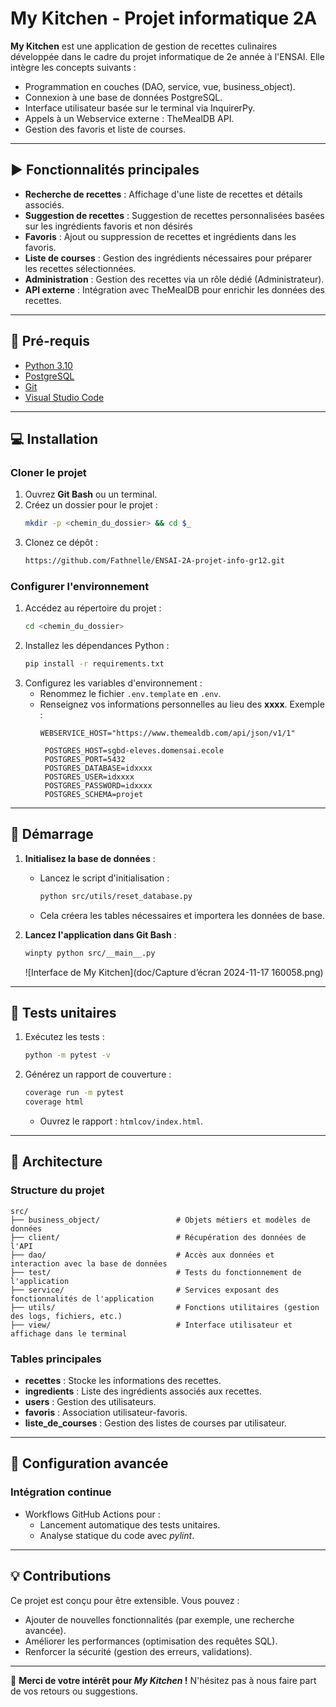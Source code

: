 # My Kitchen - Projet informatique 2A

**My Kitchen** est une application de gestion de recettes culinaires développée dans le cadre du projet informatique de 2e année à l'ENSAI. Elle intègre les concepts suivants :  

- Programmation en couches (DAO, service, vue, business_object).  
- Connexion à une base de données PostgreSQL.  
- Interface utilisateur basée sur le terminal via InquirerPy.  
- Appels à un Webservice externe : TheMealDB API.  
- Gestion des favoris et liste de courses.  

---

## :arrow_forward: Fonctionnalités principales

- **Recherche de recettes** : Affichage d'une liste de recettes et détails associés.
- **Suggestion de recettes** : Suggestion de recettes personnalisées basées sur les ingrédients favoris et non désirés 
- **Favoris** : Ajout ou suppression de recettes et ingrédients dans les favoris.  
- **Liste de courses** : Gestion des ingrédients nécessaires pour préparer les recettes sélectionnées.  
- **Administration** : Gestion des recettes via un rôle dédié (Administrateur).  
- **API externe** : Intégration avec TheMealDB pour enrichir les données des recettes.  

---

## :hammer: Pré-requis

- [Python 3.10](https://www.python.org/)  
- [PostgreSQL](https://www.postgresql.org/)  
- [Git](https://git-scm.com/)  
- [Visual Studio Code](https://code.visualstudio.com/)  

---

## :computer: Installation

### Cloner le projet

1. Ouvrez **Git Bash** ou un terminal.  
2. Créez un dossier pour le projet :  
   ```bash
   mkdir -p <chemin_du_dossier> && cd $_
   ```  
3. Clonez ce dépôt :  
   ```bash
   https://github.com/Fathnelle/ENSAI-2A-projet-info-gr12.git
   ```  

### Configurer l'environnement

1. Accédez au répertoire du projet :  
   ```bash
   cd <chemin_du_dossier>
   ```  
2. Installez les dépendances Python :  
   ```bash
   pip install -r requirements.txt
   ```  
3. Configurez les variables d'environnement :  
   - Renommez le fichier `.env.template` en `.env`.  
   - Renseignez vos informations personnelles au lieu des **xxxx**. Exemple :  
     ```env
     WEBSERVICE_HOST="https://www.themealdb.com/api/json/v1/1"

      POSTGRES_HOST=sgbd-eleves.domensai.ecole
      POSTGRES_PORT=5432
      POSTGRES_DATABASE=idxxxx
      POSTGRES_USER=idxxxx
      POSTGRES_PASSWORD=idxxxx
      POSTGRES_SCHEMA=projet
     ```

---

## :rocket: Démarrage

1. **Initialisez la base de données** :  
   - Lancez le script d'initialisation :  
     ```bash
     python src/utils/reset_database.py
     ```  
   - Cela créera les tables nécessaires et importera les données de base.  

2. **Lancez l'application dans Git Bash** :  
   ```bash
   winpty python src/__main__.py
   ```
   ![Interface de My Kitchen](doc/Capture d’écran 2024-11-17 160058.png)

   

---

## :wrench: Tests unitaires

1. Exécutez les tests :  
   ```bash
   python -m pytest -v
   ```  
2. Générez un rapport de couverture :  
   ```bash
   coverage run -m pytest
   coverage html
   ```  
   - Ouvrez le rapport : `htmlcov/index.html`.

---

## :notebook_with_decorative_cover: Architecture

### Structure du projet

```plaintext
src/
├── business_object/                 # Objets métiers et modèles de données
├── client/                          # Récupération des données de l'API
├── dao/                             # Accès aux données et interaction avec la base de données
├── test/                            # Tests du fonctionnement de l'application
├── service/                         # Services exposant des fonctionnalités de l'application
├── utils/                           # Fonctions utilitaires (gestion des logs, fichiers, etc.)
├── view/                            # Interface utilisateur et affichage dans le terminal

```

### Tables principales

- **recettes** : Stocke les informations des recettes.  
- **ingredients** : Liste des ingrédients associés aux recettes.  
- **users** : Gestion des utilisateurs.  
- **favoris** : Association utilisateur-favoris.  
- **liste_de_courses** : Gestion des listes de courses par utilisateur.  

---

## :page_with_curl: Configuration avancée

### Intégration continue

- Workflows GitHub Actions pour :  
  - Lancement automatique des tests unitaires.  
  - Analyse statique du code avec *pylint*.  

---

## :bulb: Contributions

Ce projet est conçu pour être extensible. Vous pouvez :  
- Ajouter de nouvelles fonctionnalités (par exemple, une recherche avancée).  
- Améliorer les performances (optimisation des requêtes SQL).  
- Renforcer la sécurité (gestion des erreurs, validations).  

---  

:wave: **Merci de votre intérêt pour *My Kitchen* !** N'hésitez pas à nous faire part de vos retours ou suggestions.
